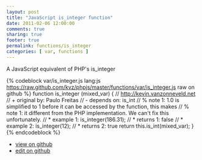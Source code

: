 ```yaml
---
layout: post
title: "JavaScript is_integer function"
date: 2011-02-06 12:00:00
comments: true
sharing: true
footer: true
permalink: functions/is_integer
categories: [ var, functions ]
---
```

A JavaScript equivalent of PHP's is_integer
<!-- more -->
{% codeblock var/is_integer.js lang:js https://raw.github.com/kvz/phpjs/master/functions/var/is_integer.js raw on github %}
function is_integer (mixed_var) {
    // http://kevin.vanzonneveld.net
    // +   original by: Paulo Freitas
    //  -   depends on: is_int
    // %        note 1: 1.0 is simplified to 1 before it can be accessed by the function, this makes
    // %        note 1: it different from the PHP implementation. We can't fix this unfortunately.
    // *     example 1: is_integer(186.31);
    // *     returns 1: false
    // *     example 2: is_integer(12);
    // *     returns 2: true
    return this.is_int(mixed_var);
}
{% endcodeblock %}
<ul>
 <li><a href="https://github.com/kvz/phpjs/blob/master/functions/var/is_integer.js">view on github</a></li>
 <li><a href="https://github.com/kvz/phpjs/edit/master/functions/var/is_integer.js">edit on github</a></li>
</ul>
